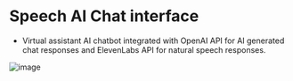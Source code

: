 # Speech AI Chat interface
- Virtual assistant AI chatbot integrated with OpenAI API for AI generated chat responses and ElevenLabs API for natural speech responses.

![image](https://github.com/SonuBardai/speech_ai/assets/67749330/addcc847-042a-4b7b-9589-7f66dea418aa)

